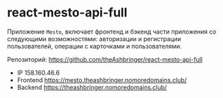 # react-mesto-api-full
Приложение `Mesto`, включает фронтенд и бэкенд части приложения со следующими возможностями: авторизации и регистрации пользователей, операции с карточками и пользователями.

Репозиторий: https://github.com/theAshbringer/react-mesto-api-full
  
- IP 158.160.46.6
- Frontend https://mesto.theashbringer.nomoredomains.club/
- Backend https://theashbringer.nomoredomains.club/
